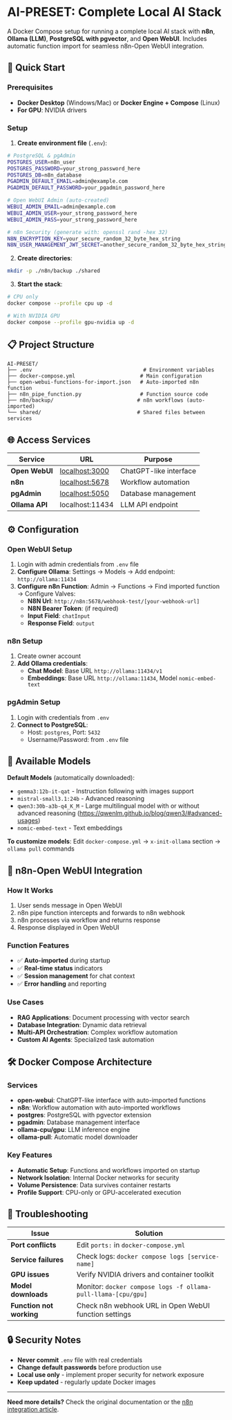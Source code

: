 # AI-PRESET: Complete Local AI Stack

A Docker Compose setup for running a complete local AI stack with **n8n**, **Ollama (LLM)**, **PostgreSQL with pgvector**, and **Open WebUI**. Includes automatic function import for seamless n8n-Open WebUI integration.

## 🚀 Quick Start

### Prerequisites
- **Docker Desktop** (Windows/Mac) or **Docker Engine + Compose** (Linux)
- **For GPU**: NVIDIA drivers

### Setup

1. **Create environment file** (`.env`):
```bash
# PostgreSQL & pgAdmin
POSTGRES_USER=n8n_user
POSTGRES_PASSWORD=your_strong_password_here
POSTGRES_DB=n8n_database
PGADMIN_DEFAULT_EMAIL=admin@example.com
PGADMIN_DEFAULT_PASSWORD=your_pgadmin_password_here

# Open WebUI Admin (auto-created)
WEBUI_ADMIN_EMAIL=admin@example.com
WEBUI_ADMIN_USER=your_strong_password_here
WEBUI_ADMIN_PASS=your_strong_password_here

# n8n Security (generate with: openssl rand -hex 32)
N8N_ENCRYPTION_KEY=your_secure_random_32_byte_hex_string
N8N_USER_MANAGEMENT_JWT_SECRET=another_secure_random_32_byte_hex_string
```

2. **Create directories**:
```bash
mkdir -p ./n8n/backup ./shared
```

3. **Start the stack**:
```bash
# CPU only
docker compose --profile cpu up -d

# With NVIDIA GPU
docker compose --profile gpu-nvidia up -d
```

## 📋 Project Structure

```
AI-PRESET/
├── .env                                    # Environment variables
├── docker-compose.yml                     # Main configuration
├── open-webui-functions-for-import.json   # Auto-imported n8n function
├── n8n_pipe_function.py                   # Function source code
├── n8n/backup/                           # n8n workflows (auto-imported)
└── shared/                               # Shared files between services
```

## 🌐 Access Services

| Service | URL | Purpose |
|---------|-----|---------|
| **Open WebUI** | [localhost:3000](http://localhost:3000) | ChatGPT-like interface |
| **n8n** | [localhost:5678](http://localhost:5678) | Workflow automation |
| **pgAdmin** | [localhost:5050](http://localhost:5050) | Database management |
| **Ollama API** | localhost:11434 | LLM API endpoint |

## ⚙️ Configuration

### Open WebUI Setup
1. Login with admin credentials from `.env` file
2. **Configure Ollama**: Settings → Models → Add endpoint: `http://ollama:11434`
3. **Configure n8n Function**: Admin → Functions → Find imported function → Configure Valves:
   - **N8N Url**: `http://n8n:5678/webhook-test/[your-webhook-url]`
   - **N8N Bearer Token**: (if required)
   - **Input Field**: `chatInput`
   - **Response Field**: `output`

### n8n Setup
1. Create owner account
2. **Add Ollama credentials**:
   - **Chat Model**: Base URL `http://ollama:11434/v1`
   - **Embeddings**: Base URL `http://ollama:11434`, Model `nomic-embed-text`

### pgAdmin Setup
1. Login with credentials from `.env`
2. **Connect to PostgreSQL**:
   - Host: `postgres`, Port: `5432`
   - Username/Password: from `.env` file

## 🤖 Available Models

**Default Models** (automatically downloaded):
- `gemma3:12b-it-qat` - Instruction following with images support
- `mistral-small3.1:24b` - Advanced reasoning
- `qwen3:30b-a3b-q4_K_M` - Large multilingual model with or without advanced reasoning (https://qwenlm.github.io/blog/qwen3/#advanced-usages)
- `nomic-embed-text` - Text embeddings

**To customize models**: Edit `docker-compose.yml` → `x-init-ollama` section → `ollama pull` commands

## 🔗 n8n-Open WebUI Integration

### How It Works
1. User sends message in Open WebUI
2. n8n pipe function intercepts and forwards to n8n webhook
3. n8n processes via workflow and returns response
4. Response displayed in Open WebUI

### Function Features
- ✅ **Auto-imported** during startup
- ✅ **Real-time status** indicators
- ✅ **Session management** for chat context
- ✅ **Error handling** and reporting

### Use Cases
- **RAG Applications**: Document processing with vector search
- **Database Integration**: Dynamic data retrieval
- **Multi-API Orchestration**: Complex workflow automation
- **Custom AI Agents**: Specialized task automation

## 🛠️ Docker Compose Architecture

### Services
- **open-webui**: ChatGPT-like interface with auto-imported functions
- **n8n**: Workflow automation with auto-imported workflows
- **postgres**: PostgreSQL with pgvector extension
- **pgadmin**: Database management interface
- **ollama-cpu/gpu**: LLM inference engine
- **ollama-pull**: Automatic model downloader

### Key Features
- **Automatic Setup**: Functions and workflows imported on startup
- **Network Isolation**: Internal Docker networks for security
- **Volume Persistence**: Data survives container restarts
- **Profile Support**: CPU-only or GPU-accelerated execution

## 🔧 Troubleshooting

| Issue | Solution |
|-------|----------|
| **Port conflicts** | Edit `ports:` in `docker-compose.yml` |
| **Service failures** | Check logs: `docker compose logs [service-name]` |
| **GPU issues** | Verify NVIDIA drivers and container toolkit |
| **Model downloads** | Monitor: `docker compose logs -f ollama-pull-llama-[cpu/gpu]` |
| **Function not working** | Check n8n webhook URL in Open WebUI function settings |

## 🔒 Security Notes

- **Never commit** `.env` file with real credentials
- **Change default passwords** before production use
- **Local use only** - implement proper security for network exposure
- **Keep updated** - regularly update Docker images

---

**Need more details?** Check the original documentation or the [n8n integration article](https://www.pondhouse-data.com/blog/integrating-n8n-with-open-webui).
